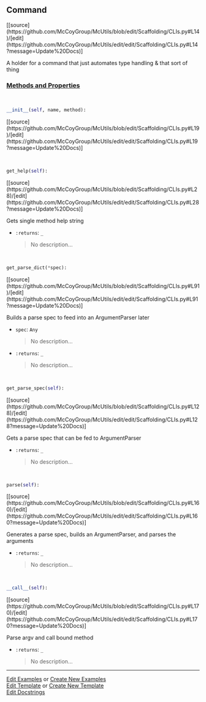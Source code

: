 ## <a id="McUtils.Scaffolding.CLIs.Command">Command</a> 
<div class="docs-source-link" markdown="1">
[[source](https://github.com/McCoyGroup/McUtils/blob/edit/Scaffolding/CLIs.py#L14)/[edit](https://github.com/McCoyGroup/McUtils/edit/edit/Scaffolding/CLIs.py#L14?message=Update%20Docs)]
</div>

A holder for a command that just automates type handling &
that sort of thing

<div class="collapsible-section">
 <div class="collapsible-section collapsible-section-header" markdown="1">
 
### <a class="collapse-link" data-toggle="collapse" href="#methods">Methods and Properties</a> <a class="float-right" data-toggle="collapse" href="#methods"><i class="fa fa-chevron-down"></i></a>

 </div>
 <div class="collapsible-section collapsible-section-body collapse" id="methods" markdown="1">

<a id="McUtils.Scaffolding.CLIs.Command.__init__" class="docs-object-method">&nbsp;</a> 
```python
__init__(self, name, method): 
```
<div class="docs-source-link" markdown="1">
[[source](https://github.com/McCoyGroup/McUtils/blob/edit/Scaffolding/CLIs.py#L19)/[edit](https://github.com/McCoyGroup/McUtils/edit/edit/Scaffolding/CLIs.py#L19?message=Update%20Docs)]
</div>

<a id="McUtils.Scaffolding.CLIs.Command.get_help" class="docs-object-method">&nbsp;</a> 
```python
get_help(self): 
```
<div class="docs-source-link" markdown="1">
[[source](https://github.com/McCoyGroup/McUtils/blob/edit/Scaffolding/CLIs.py#L28)/[edit](https://github.com/McCoyGroup/McUtils/edit/edit/Scaffolding/CLIs.py#L28?message=Update%20Docs)]
</div>

Gets single method help string
- `:returns`: `_`
    >No description...

<a id="McUtils.Scaffolding.CLIs.Command.get_parse_dict" class="docs-object-method">&nbsp;</a> 
```python
get_parse_dict(*spec): 
```
<div class="docs-source-link" markdown="1">
[[source](https://github.com/McCoyGroup/McUtils/blob/edit/Scaffolding/CLIs.py#L91)/[edit](https://github.com/McCoyGroup/McUtils/edit/edit/Scaffolding/CLIs.py#L91?message=Update%20Docs)]
</div>

Builds a parse spec to feed into an ArgumentParser later
- `spec`: `Any`
    >No description...
- `:returns`: `_`
    >No description...

<a id="McUtils.Scaffolding.CLIs.Command.get_parse_spec" class="docs-object-method">&nbsp;</a> 
```python
get_parse_spec(self): 
```
<div class="docs-source-link" markdown="1">
[[source](https://github.com/McCoyGroup/McUtils/blob/edit/Scaffolding/CLIs.py#L128)/[edit](https://github.com/McCoyGroup/McUtils/edit/edit/Scaffolding/CLIs.py#L128?message=Update%20Docs)]
</div>

Gets a parse spec that can be fed to ArgumentParser
- `:returns`: `_`
    >No description...

<a id="McUtils.Scaffolding.CLIs.Command.parse" class="docs-object-method">&nbsp;</a> 
```python
parse(self): 
```
<div class="docs-source-link" markdown="1">
[[source](https://github.com/McCoyGroup/McUtils/blob/edit/Scaffolding/CLIs.py#L160)/[edit](https://github.com/McCoyGroup/McUtils/edit/edit/Scaffolding/CLIs.py#L160?message=Update%20Docs)]
</div>

Generates a parse spec, builds an ArgumentParser, and parses the arguments
- `:returns`: `_`
    >No description...

<a id="McUtils.Scaffolding.CLIs.Command.__call__" class="docs-object-method">&nbsp;</a> 
```python
__call__(self): 
```
<div class="docs-source-link" markdown="1">
[[source](https://github.com/McCoyGroup/McUtils/blob/edit/Scaffolding/CLIs.py#L170)/[edit](https://github.com/McCoyGroup/McUtils/edit/edit/Scaffolding/CLIs.py#L170?message=Update%20Docs)]
</div>

Parse argv and call bound method
- `:returns`: `_`
    >No description...

 </div>
</div>




___

[Edit Examples](https://github.com/McCoyGroup/McUtils/edit/gh-pages/ci/examples/McUtils/Scaffolding/CLIs/Command.md) or 
[Create New Examples](https://github.com/McCoyGroup/McUtils/new/gh-pages/?filename=ci/examples/McUtils/Scaffolding/CLIs/Command.md) <br/>
[Edit Template](https://github.com/McCoyGroup/McUtils/edit/gh-pages/ci/docs/McUtils/Scaffolding/CLIs/Command.md) or 
[Create New Template](https://github.com/McCoyGroup/McUtils/new/gh-pages/?filename=ci/docs/templates/McUtils/Scaffolding/CLIs/Command.md) <br/>
[Edit Docstrings](https://github.com/McCoyGroup/McUtils/edit/edit/Scaffolding/CLIs.py#L14?message=Update%20Docs)